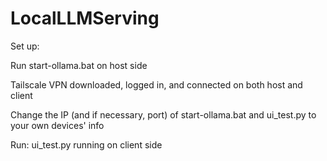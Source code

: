 # LocalLLMServing

Set up:

Run start-ollama.bat on host side

Tailscale VPN downloaded, logged in, and connected on both host and client

Change the IP (and if necessary, port) of start-ollama.bat and ui_test.py to your own devices' info


Run:
ui_test.py running on client side
